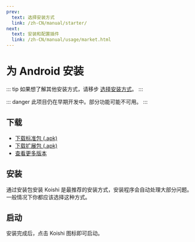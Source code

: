 ```yaml
---
prev:
  text: 选择安装方式
  link: /zh-CN/manual/starter/
next:
  text: 安装和配置插件
  link: /zh-CN/manual/usage/market.html
---
```


# 为 Android 安装

::: tip
如果想了解其他安装方式，请移步 [选择安装方式](./index.md)。
:::

::: danger
此项目仍在早期开发中。部分功能可能不可用。
:::

## 下载

- [下载标准包 (.apk)](https://k.ilharp.cc/android-lite.apk)
- [下载扩展包 (.apk)](https://k.ilharp.cc/android-full.apk)
- [查看更多版本](https://github.com/koishijs/koishi-android/releases)

## 安装

通过安装包安装 Koishi 是最推荐的安装方式，安装程序会自动处理大部分问题。一般情况下你都应该选择这种方式。

## 启动

安装完成后，点击 Koishi 图标即可启动。

